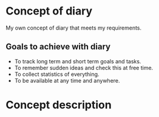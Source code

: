 # Concept of diary

My own concept of diary that meets my requirements.

## Goals to achieve with diary

- To track long term and short term goals and tasks.
- To remember sudden ideas and check this at free time.
- To collect statistics of everything.
- To be available at any time and anywhere.

# Concept description
